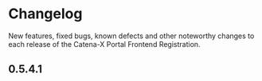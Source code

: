 # Changelog

New features, fixed bugs, known defects and other noteworthy changes to each release of the Catena-X Portal Frontend Registration.

## 0.5.4.1
